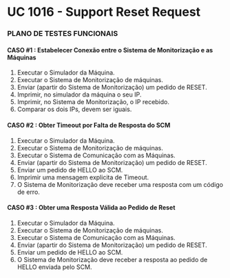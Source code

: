 # UC 1016 - Support Reset Request #

### PLANO DE TESTES FUNCIONAIS ###

#### CASO #1 : Estabelecer Conexão entre o Sistema de Monitorização e as Máquinas ####
1. Executar o Simulador da Máquina.
2. Executar o Sistema de Monitorização de máquinas.
3. Enviar (apartir do Sistema de Monitorização) um pedido de RESET.
4. Imprimir, no simulador da máquina o seu IP.
5. Imprimir, no Sistema de Monitorização, o IP recebido.
6. Comparar os dois IPs, devem ser iguais.

#### CASO #2 : Obter Timeout por Falta de Resposta do SCM ####
1. Executar o Simulador da Máquina.
2. Executar o Sistema de Monitorização de máquinas.
3. Executar o Sistema de Comunicação com as Máquinas.
4. Enviar (apartir do Sistema de Monitorização) um pedido de RESET.
5. Enviar um pedido de HELLO ao SCM.
6. Imprimir uma mensagem explicita de Timeout.
7. O Sistema de Monitorização deve receber uma resposta com um código de erro.

#### CASO #3 : Obter uma Resposta Válida ao Pedido de Reset ####
1. Executar o Simulador da Máquina.
2. Executar o Sistema de Monitorização de máquinas.
3. Executar o Sistema de Comunicação com as Máquinas.
4. Enviar (apartir do Sistema de Monitorização) um pedido de RESET.
5. Enviar um pedido de HELLO ao SCM.
6. O Sistema de Monitorização deve receber a resposta ao pedido de HELLO enviada pelo SCM.